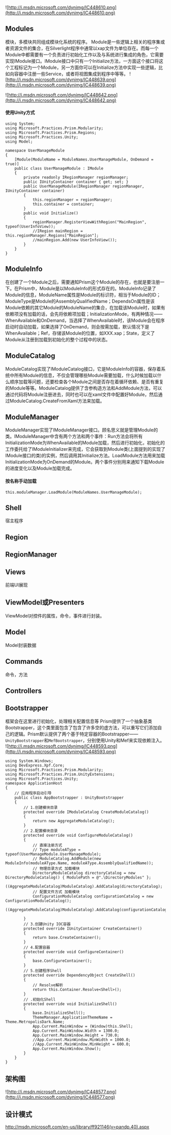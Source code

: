 ![http://i.msdn.microsoft.com/dynimg/IC448610.png](http://i.msdn.microsoft.com/dynimg/IC448610.png)
## Modules ##
模块，多模块共同组成模块化系统的程序。
Module是一些逻辑上相关的程序集或者资源文件的集合，在Silverlight程序中通常以xap文件为单位存在。而每一个Module中都需要有一个负责进行初始化工作以及与系统进行集成的角色，它需要实现IModule接口。IModule接口中只有一个Initialize方法，一方面这个接口将这个工程标记为一个Module，另一方面你可以在Initialize方法中实现一些逻辑，比如向容器中注册一些Service，或者将视图集成到程序中等等。
![http://i.msdn.microsoft.com/dynimg/IC448639.png](http://i.msdn.microsoft.com/dynimg/IC448639.png)

![http://i.msdn.microsoft.com/dynimg/IC448642.png](http://i.msdn.microsoft.com/dynimg/IC448642.png)
#### 使用Unity方式 ####
```
using System;
using Microsoft.Practices.Prism.Modularity;
using Microsoft.Practices.Prism.Regions;
using Microsoft.Practices.Unity;
using Model;

namespace UserManageModule
{
    [Module(ModuleName = ModuleNames.UserManageModule, OnDemand = true)]
    public class UserManageModule : IModule
    {
        private readonly IRegionManager regionManager;
        public IUnityContainer container { get; set; }
        public UserManageModule(IRegionManager regionManager, IUnityContainer container)
        {
            this.regionManager = regionManager;
            this.container = container;
        }
        public void Initialize()
        {
            regionManager.RegisterViewWithRegion("MainRegion", typeof(UserInfoView));
            //IRegion mainRegion = this.regionManager.Regions["MainRegion"];
            //mainRegion.Add(new UserInfoView());
        }
    }
}
```

## ModuleInfo ##
在创建了一个Module之后，需要通知Prism这个Module的存在，也就是要注册一下。在Prism中，Module是以ModuleInfo的形式存在的。ModuleInfo记录了Module的信息，ModuleName属性是Module的标识符，相当于Module的ID；ModuleType是Module的AssemblyQualifiedName；DependsOn属性是该Module依赖的其它Module的ModuleName的集合，在加载该Module时，如果有依赖项没有加载的话，会先将依赖项加载；InitializationMode，有两种情况——WhenAvailable和OnDemand，当选择了WhenAvailable时，该Module会在程序启动时自动加载，如果选择了OnDemand，则会按需加载，默认情况下是WhenAvailable；Ref，存储该Module的位置，如XXX.xap；State，定义了Module从注册到加载到初始化的整个过程中的状态。

## ModuleCatalog ##
ModuleCatalog实现了IModuleCatalog接口，它是ModuleInfo的容器，保存着系统中所有Module的信息，不仅会管理哪些Module需要加载，什么时候加载以什么顺序加载等问题，还要检查各个Module之间是否存在着循环依赖、是否有重复的Module等等。ModuleCatalog提供了含参构造方法和AddModule方法，可以通过代码将Module注册进去，同时也可以在xaml文件中配置好Module，然后通过ModuleCatalog.CreateFromXaml方法来加载。

## ModuleManager ##
ModuleManager实现了IModuleManager接口。顾名思义就是管理Module的类。IModuleManager中含有两个方法和两个事件：Run方法会将所有InitializationMode为WhenAvailable的Module加载，然后进行初始化，初始化的工作委托给了IModuleInitializer来完成，它会获取到Module类(上面提到的实现了IModule接口的类)的实例，然后调用其Initialize方法。LoadModule方法用来加载InitializationMode为OnDemand的Module。两个事件分别用来通知下载Module的进度变化以及Module加载完成。
#### 按名称手动加载 ####
```
this.moduleManager.LoadModule(ModuleNames.UserManageModule);
```
## Shell ##
宿主程序
## Region ##
## RegionManager ##
## Views ##
前端UI展现
## ViewModel或Presenters ##
ViewModel对控件的属性，命令，事件进行封装。
## Model ##
Model封装数据
## Commands ##
命令，方法
## Controllers ##

## Bootstrapper ##
框架会在这里进行初始化，处理相关配置信息等
Prism提供了一个抽象基类Bootstrapper，这个类里面包含了包含了许多空的虚方法，可以重写它们添加自己的逻辑。Prism默认提供了两个基于特定容器的Bootstrapper——`UnityBootstrapper`和`MefBootstrapper`，分别使用Unity和Mef来实现依赖注入。
![http://i.msdn.microsoft.com/dynimg/IC448593.png](http://i.msdn.microsoft.com/dynimg/IC448593.png)
```
using System.Windows;
using DevExpress.Xpf.Core;
using Microsoft.Practices.Prism.Modularity;
using Microsoft.Practices.Prism.UnityExtensions;
using Microsoft.Practices.Unity;
namespace ApplicationHost
{
    // 应用程序启动引导
    public class AppBootstrapper : UnityBootstrapper
    {
        // 1.创建模块目录
        protected override IModuleCatalog CreateModuleCatalog()
        {
            return new AggregateModuleCatalog();
        }
        // 2.配置模块目录
        protected override void ConfigureModuleCatalog()
        {
            // 直接注册方式
            // Type moduleAType = typeof(UserManageModule.UserManageModule);
            // ModuleCatalog.AddModule(new ModuleInfo(moduleAType.Name, moduleAType.AssemblyQualifiedName));
            // 物理目录方式 加载模块
            DirectoryModuleCatalog directoryCatalog = new DirectoryModuleCatalog() { ModulePath = @".\DirectoryModules" };
            ((AggregateModuleCatalog)ModuleCatalog).AddCatalog(directoryCatalog);
            // 配置文件方式 加载模块
            ConfigurationModuleCatalog configurationCatalog = new ConfigurationModuleCatalog();
            ((AggregateModuleCatalog)ModuleCatalog).AddCatalog(configurationCatalog);

        }
        // 3.创建Unity IOC容器
        protected override IUnityContainer CreateContainer()
        {
            return base.CreateContainer();
        }
        // 4.配置容器
        protected override void ConfigureContainer()
        {
            base.ConfigureContainer();
        }
        // 5.创建程序Shell
        protected override DependencyObject CreateShell()
        {
            // Resolve解析
            return this.Container.Resolve<Shell>();
        }
        // .初始化Shell
        protected override void InitializeShell()
        {
            base.InitializeShell();
            ThemeManager.ApplicationThemeName = Theme.MetropolisDark.Name;
            App.Current.MainWindow = (Window)this.Shell;
            App.Current.MainWindow.Width = 1300.0;
            App.Current.MainWindow.Height = 730.0;
            //App.Current.MainWindow.MinWidth = 1000.0;
            //App.Current.MainWindow.MinHeight = 600.0;
            App.Current.MainWindow.Show();
        }
    }
}
```
## 架构图 ##
![http://i.msdn.microsoft.com/dynimg/IC448577.png](http://i.msdn.microsoft.com/dynimg/IC448577.png)
## 设计模式 ##
http://msdn.microsoft.com/en-us/library/ff921146(v=pandp.40).aspx

